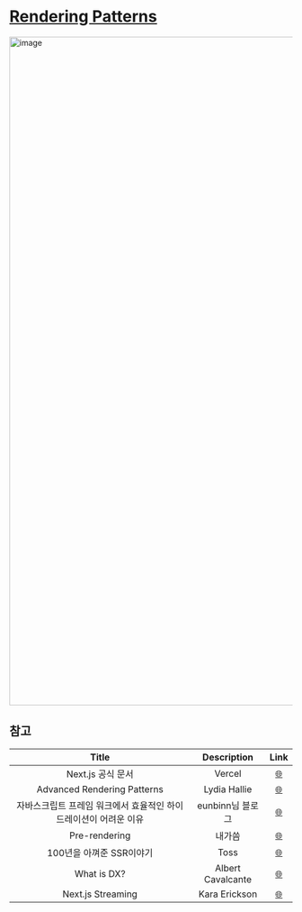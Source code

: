 # [Rendering Patterns](https://velog.io/@hyunjine/Rendering-Patterns)

<img width="1187" alt="image" src="https://user-images.githubusercontent.com/63354527/177689275-9ebea11c-7662-42ea-9c4b-b649542ca08d.png">

## 참고

|                              Title                               |    Description    |                                                                 Link                                                                  |
| :--------------------------------------------------------------: | :---------------: | :-----------------------------------------------------------------------------------------------------------------------------------: |
|                        Next.js 공식 문서                         |      Vercel       |                               <a href="https://nextjs.org/docs/getting-started" target="_blank">🌐</a>                                |
|                   Advanced Rendering Patterns                    |   Lydia Hallie    |                             <a href="https://www.youtube.com/watch?v=PN1HgvAOmi8" target="_blank">🌐</a>                              |
| 자바스크립트 프레임 워크에서 효율적인 하이드레이션이 어려운 이유 | eunbinn님 블로그  | <a href="https://velog.io/@eunbinn/%EB%B2%88%EC%97%AD-why-efficient-hydration-in-javascript-is-so-challenging" target="_blank">🌐</a> |
|                          Pre-rendering                           |      내가씀       |                               <a href="https://velog.io/@hyunjine/Pre-rendering" target="_blank">🌐</a>                               |
|                     100년을 아껴준 SSR이야기                     |       Toss        |                             <a href="https://www.youtube.com/watch?v=IKyA8BKxpXc" target="_blank">🌐</a>                              |
|                           What is DX?                            | Albert Cavalcante |                 <a href="https://medium.com/swlh/what-is-dx-developer-experience-401a0e44a9d9" target="_blank">🌐</a>                 |
|                        Next.js Streaming                         |   Kara Erickson   |                             <a href="https://www.youtube.com/watch?v=Nl4OwNhh2QI" target="_blank">🌐</a>                              |
